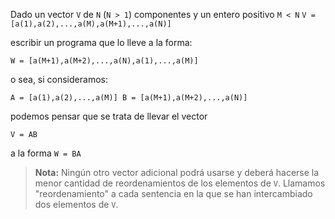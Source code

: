 Dado un vector `V` de `N` (`N > 1`) componentes y un entero positivo `M < N` 
`V = [a(1),a(2),...,a(M),a(M+1),...,a(N)]`

escribir un programa que lo lleve a la forma: 

`W = [a(M+1),a(M+2),...,a(N),a(1),...,a(M)]`

o sea, si consideramos: 

`A = [a(1),a(2),...,a(M)] B = [a(M+1),a(M+2),...,a(N)]`

podemos pensar que se trata de llevar el vector 

`V = AB`

a la forma `W = BA`

> **Nota:** Ningún otro vector adicional podrá usarse y deberá hacerse la menor cantidad de reordenamientos de los elementos de `V`. Llamamos "reordenamiento" a cada sentencia en la que se han intercambiado dos elementos de `V`. 
